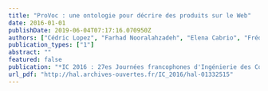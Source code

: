 ```yaml
---
title: "ProVoc : une ontologie pour décrire des produits sur le Web"
date: 2016-01-01
publishDate: 2019-06-04T07:17:16.070950Z
authors: ["Cédric Lopez", "Farhad Nooralahzadeh", "Elena Cabrio", "Frédérique Segond", "Fabien Gandon"]
publication_types: ["1"]
abstract: ""
featured: false
publication: "*IC 2016 : 27es Journées francophones d'Ingénierie des Connaissances (Proceedings of the 27th French Knowledge Engineering Conference), Montpellier, France, June 6-10, 2016.*"
url_pdf: "http://hal.archives-ouvertes.fr/IC_2016/hal-01332515"
---
```


